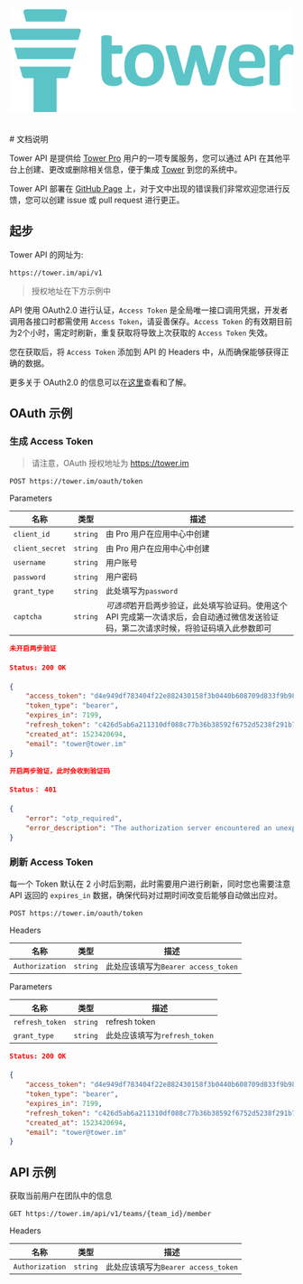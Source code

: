 <center><img src="media/TowerLogo.png"></center>
<br>
<br>
# 文档说明

Tower API 是提供给 [Tower Pro](https://tower.im/pro) 用户的一项专属服务，您可以通过 API 在其他平台上创建、更改或删除相关信息，便于集成 [Tower](https://tower.im) 到您的系统中。

Tower API 部署在 [GitHub Page](https://github.com/mycolorway/tower-api-document) 上，对于文中出现的错误我们非常欢迎您进行反馈，您可以创建 issue 或 pull request 进行更正。

## 起步

Tower API 的网址为:

```
https://tower.im/api/v1
``` 
>授权地址在下方示例中

API 使用 OAuth2.0 进行认证，`Access Token` 是全局唯一接口调用凭据，开发者调用各接口时都需使用 `Access Token`，请妥善保存。`Access Token` 的有效期目前为2个小时，需定时刷新，重复获取将导致上次获取的 `Access Token` 失效。

您在获取后，将 `Access Token` 添加到 API 的 Headers 中，从而确保能够获得正确的数据。

更多关于 OAuth2.0 的信息可以在[这里](http://www.ruanyifeng.com/blog/2014/05/oauth_2_0.html)查看和了解。

## OAuth 示例

### 生成 Access Token

>请注意，OAuth 授权地址为
>https://tower.im

```
POST https://tower.im/oauth/token
```

Parameters

名称|类型|描述|
--|--|--|
`client_id`|`string`| 由 Pro 用户在应用中心中创建
`client_secret`|`string`| 由 Pro 用户在应用中心中创建
`username`|`string`| 用户账号
`password`|`string`| 用户密码
`grant_type`|`string`| 此处填写为`password`
`captcha`|`string`| *可选项*若开启两步验证，此处填写验证码。使用这个 API 完成第一次请求后，会自动通过微信发送验证码，第二次请求时候，将验证码填入此参数即可


```json
未开启两步验证

Status: 200 OK

{
    "access_token": "d4e949df783404f22e882430158f3b0440b608709d833f9b981e9a96b850f05c",
    "token_type": "bearer",
    "expires_in": 7199,
    "refresh_token": "c426d5ab6a211310df088c77b36b38592f6752d5238f291b79174d93f7dc2ed5",
    "created_at": 1523420694,
    "email": "tower@tower.im"
}
```

```json
开启两步验证，此时会收到验证码

Status： 401

{
    "error": "otp_required",
    "error_description": "The authorization server encountered an unexpected condition which prevented it from fulfilling the request."
}
```

### 刷新 Access Token

每一个 Token 默认在 2 小时后到期，此时需要用户进行刷新，同时您也需要注意 API 返回的 `expires_in` 数据，确保代码对过期时间改变后能够自动做出应对。

```
POST https://tower.im/oauth/token
```

Headers

名称|类型|描述|
--|--|--|
`Authorization`|`string`| 此处应该填写为`Bearer access_token`


Parameters

名称|类型|描述|
--|--|--|
`refresh_token`|`string`| refresh token
`grant_type`|`string`| 此处应该填写为`refresh_token`

```json
Status: 200 OK

{
    "access_token": "d4e949df783404f22e882430158f3b0440b608709d833f9b981e9a96b850f05c",
    "token_type": "bearer",
    "expires_in": 7199,
    "refresh_token": "c426d5ab6a211310df088c77b36b38592f6752d5238f291b79174d93f7dc2ed5",
    "created_at": 1523420694,
    "email": "tower@tower.im"
}
```


## API 示例

获取当前用户在团队中的信息

```
GET https://tower.im/api/v1/teams/{team_id}/member
```

Headers

名称|类型|描述|
--|--|--|
`Authorization`|`string`| 此处应该填写为`Bearer access_token`




